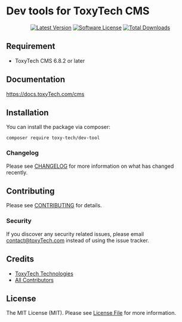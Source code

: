 # Dev tools for ToxyTech CMS

<p align="center">
    <a href="https://packagist.org/packages/toxy-tech/dev-tool"><img src="https://img.shields.io/packagist/v/toxy-tech/dev-tool.svg?style=flat-square" alt="Latest Version"></a>
    <a href="/LICENSE"><img src="https://img.shields.io/badge/license-MIT-brightgreen.svg?style=flat-square" alt="Software License"></a>
    <a href="https://packagist.org/packages/toxy-tech/dev-tool"><img src="https://img.shields.io/packagist/dt/toxy-tech/dev-tool.svg?style=flat-square" alt="Total Downloads"></a>
</p>

## Requirement

- ToxyTech CMS 6.8.2 or later

## Documentation

https://docs.toxyTech.com/cms

## Installation

You can install the package via composer:

```shell
composer require toxy-tech/dev-tool
```

### Changelog

Please see [CHANGELOG](CHANGELOG.md) for more information on what has changed recently.

## Contributing

Please see [CONTRIBUTING](CONTRIBUTING.md) for details.

### Security

If you discover any security related issues, please email contact@toxyTech.com instead of using the issue tracker.

## Credits

- [ToxyTech Technologies](https://github.com/toxy-tech)
- [All Contributors](../../contributors)

## License

The MIT License (MIT). Please see [License File](LICENSE) for more information.
